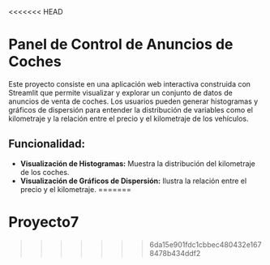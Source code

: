 <<<<<<< HEAD
# Panel de Control de Anuncios de Coches

Este proyecto consiste en una aplicación web interactiva construida con Streamlit que permite visualizar y explorar un conjunto de datos de anuncios de venta de coches. Los usuarios pueden generar histogramas y gráficos de dispersión para entender la distribución de variables como el kilometraje y la relación entre el precio y el kilometraje de los vehículos.

## Funcionalidad:
- **Visualización de Histogramas:** Muestra la distribución del kilometraje de los coches.
- **Visualización de Gráficos de Dispersión:** Ilustra la relación entre el precio y el kilometraje.
=======
# Proyecto7
>>>>>>> 6da15e901fdc1cbbec480432e1678478b434ddf2
